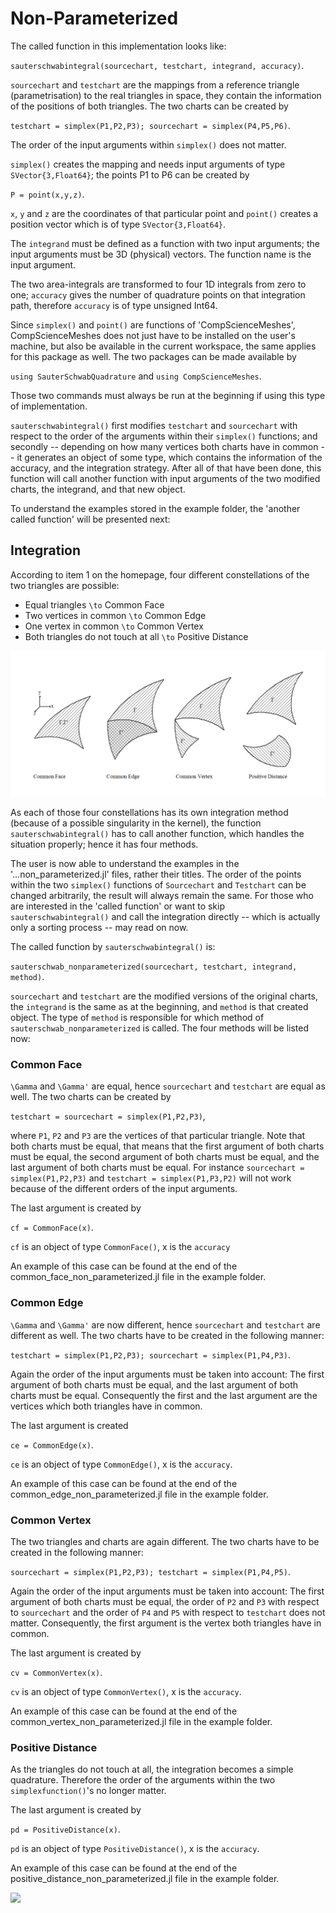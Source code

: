# Non-Parameterized


The called function in this implementation looks like:

`sauterschwabintegral(sourcechart, testchart, integrand, accuracy)`.

`sourcechart` and `testchart` are the mappings from a reference triangle (parametrisation) to the real triangles in space, they contain the information of the positions of both triangles. The two charts can be created by

`testchart = simplex(P1,P2,P3); sourcechart = simplex(P4,P5,P6)`.

The order of the input arguments within `simplex()` does not matter.

`simplex()` creates the mapping and needs input arguments of type `SVector{3,Float64}`; the points P1 to P6 can be created by

`P = point(x,y,z)`.

`x`, `y` and `z` are the coordinates of that particular point and `point()` creates a position vector which is of type `SVector{3,Float64}`.

The `integrand` must be defined as a function with two input arguments; the input arguments must be 3D (physical)  vectors. The function name is the input argument.

The two area-integrals are transformed to four 1D integrals from zero to one; `accuracy` gives the number of quadrature points on that integration path, therefore `accuracy` is of type unsigned Int64.

Since `simplex()` and `point()` are functions of 'CompScienceMeshes', CompScienceMeshes does not just have to be installed on the user's machine, but also be available in the current workspace, the same applies for this package as well. The two packages can be made available by

`using SauterSchwabQuadrature` and `using CompScienceMeshes`.

Those two commands must always be run at the beginning if using this type of implementation.

`sauterschwabintegral()` first modifies `testchart` and `sourcechart` with respect to the order of the arguments within their `simplex()` functions; and secondly -- depending on how many vertices both charts have in common -- it generates an object of some type, which contains the information of the accuracy, and the integration strategy. After all of that have been done, this function will call another function with input arguments of the two modified charts, the integrand, and that new object.

To understand the examples stored in the example folder, the 'another called function' will be presented next:





## Integration

According to item 1 on the homepage, four different constellations of the two triangles are possible:
* Equal triangles ``\to`` Common Face
* Two vertices in common ``\to`` Common Edge
* One vertex in common ``\to`` Common Vertex
* Both triangles do not touch at all ``\to`` Positive Distance

![](assets/ubersicht.png)

As each of those four constellations has its own integration method (because of a possible singularity in the kernel), the function `sauterschwabintegral()` has to call another function, which handles the situation properly; hence it has four methods.

The user is now able to understand the examples in the '...non_parameterized.jl' files, rather their titles. The order of the points within the two `simplex()` functions of `Sourcechart` and `Testchart` can be changed arbitrarily, the result will always remain the same. For those who are interested in the 'called function' or want to skip `sauterschwabintegral()` and call the integration directly -- which is actually only a sorting process -- may read on now.  

The called function by `sauterschwabintegral()` is:

`sauterschwab_nonparameterized(sourcechart, testchart, integrand, method)`.

`sourcechart` and `testchart` are the modified versions of the original charts, the `integrand` is the same as at the beginning, and `method` is that created object. The type of `method` is responsible for which method of `sauterschwab_nonparameterized`  is called. The four methods will be listed now:


### Common Face

 ``\Gamma`` and ``\Gamma'`` are equal, hence `sourcechart` and `testchart` are equal as well. The two charts can be created by

 `testchart = sourcechart = simplex(P1,P2,P3)`,

 where `P1`, `P2` and `P3` are the vertices of that particular triangle. Note that both charts must be equal, that means that the first argument of both charts must be equal, the second argument of both charts must be equal, and the last argument of both charts must be equal. For instance `sourcechart = simplex(P1,P2,P3)` and  `testchart = simplex(P1,P3,P2)` will not work because of the different orders of the input arguments.

 The last argument is created by

`cf = CommonFace(x)`.

`cf` is an object of type `CommonFace()`, x is the `accuracy`

An example of this case can be found at the end of the common_face_non_parameterized.jl file in the example folder.






### Common Edge

``\Gamma`` and ``\Gamma'`` are now different, hence `sourcechart` and `testchart` are different as well. The two charts have to be created in the following manner:

`testchart = simplex(P1,P2,P3); sourcechart = simplex(P1,P4,P3)`.

Again the order of the input arguments must be taken into account: The first argument of both charts must be equal, and the last argument of both charts must be equal. Consequently the first and the last argument are the vertices which both triangles have in common.

The last argument is created

`ce = CommonEdge(x)`.

`ce` is an object of type `CommonEdge()`, x is the `accuracy`.

An example of this case can be found at the end of the common_edge_non_parameterized.jl file in the example folder.






### Common Vertex

The two triangles and charts are again different. The two charts have to be created in the following manner:

`sourcechart = simplex(P1,P2,P3); testchart = simplex(P1,P4,P5)`.

Again the order of the input arguments must be taken into account: The first argument of both charts must be equal, the order of `P2` and `P3` with respect to `sourcechart` and the order of `P4` and `P5` with respect to `testchart` does not matter.  Consequently, the first argument is the vertex both triangles have in common.

The last argument is created by

`cv = CommonVertex(x)`.

`cv` is an object of type `CommonVertex()`, x is the `accuracy`.

An example of this case can be found at the end of the common_vertex_non_parameterized.jl file in the example folder.






### Positive Distance

As the triangles do not touch at all, the integration becomes a simple quadrature. Therefore the order of the arguments within the two `simplexfunction()`'s no longer matter.

The last argument is created by

`pd = PositiveDistance(x)`.

`pd` is an object of type `PositiveDistance()`, x is the `accuracy`.

An example of this case can be found at the end of the positive_distance_non_parameterized.jl file in the example folder.

![](assets/facecurrents.png)
